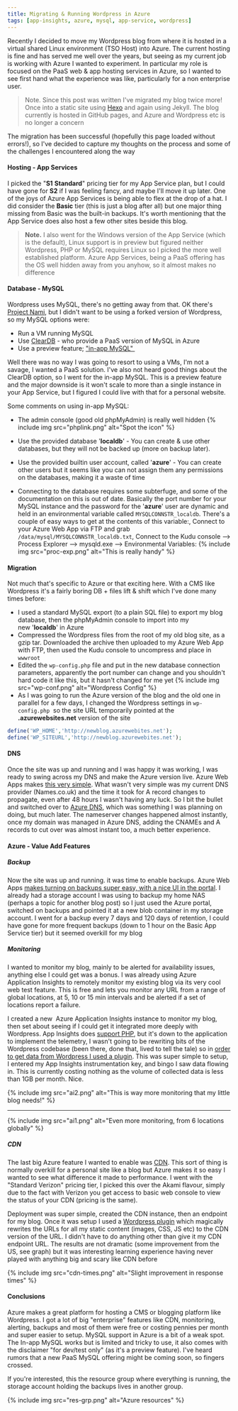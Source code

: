 ```yaml
---
title: Migrating & Running Wordpress in Azure
tags: [app-insights, azure, mysql, app-service, wordpress]
---
```


Recently I decided to move my Wordpress blog from where it is hosted in a virtual shared Linux environment (TSO Host) into Azure. The current hosting is fine and has served me well over the years, but seeing as my current job is working with Azure I wanted to experiment. In particular my role is focused on the PaaS web &amp; app hosting services in Azure, so I wanted to see first hand what the experience was like, particularly for a non enterprise user.

> Note. Since this post was written I've migrated my blog twice more! Once into a static site using [Hexo](https://hexo.io/) and again using Jekyll. The blog currently is hosted in GitHub pages, and Azure and Wordpress etc is no longer a concern

The migration has been successful (hopefully this page loaded without errors!), so I've decided to capture my thoughts on the process and some of the challenges I encountered along the way

<!--more-->

#### Hosting - App Services

I picked the "**S1** **Standard**" pricing tier for my App Service plan, but I could have gone for **S2** if I was feeling fancy, and maybe I'll move it up later. One of the joys of Azure App Services is being able to flex at the drop of a hat. I did consider the **Basic** tier (this is just a blog after all) but one major thing missing from Basic was the built-in backups. It's worth mentioning that the App Service does also host a few other sites beside this blog.

> **Note.** I also went for the Windows version of the App Service (which is the default), Linux support is in preview but figured neither Wordpress, PHP or MySQL requires Linux so I picked the more well established platform. Azure App Services, being a PaaS offering has the OS well hidden away from you anyhow, so it almost makes no difference

#### Database - MySQL

Wordpress uses MySQL, there's no getting away from that. OK there's [Project Nami](https://github.com/ProjectNami/projectnami), but I didn't want to be using a forked version of Wordpress, so my MySQL options were:

- Run a VM running MySQL
- Use [ClearDB](https://azuremarketplace.microsoft.com/en-us/marketplace/apps/SuccessBricksInc.ClearDBMySQLDatabase?tab=Overview) - who provide a PaaS version of MySQL in Azure
- Use a preview feature; ["in-app MySQL" ](https://azure.microsoft.com/en-gb/blog/mysql-in-app-preview-app-service/)

Well there was no way I was going to resort to using a VMs, I'm not a savage, I wanted a PaaS solution. I've also not heard good things about the ClearDB option, so I went for the in-app MySQL. This is a preview feature and the major downside is it won't scale to more than a single instance in your App Service, but I figured I could live with that for a personal website.

Some comments on using in-app MySQL:
- The admin console (good old phpMyAdmin) is really well hidden
{% include img src="phplink.png" alt="Spot the icon" %}

- Use the provided database '**localdb**' - You can create &amp; use other databases, but they will not be backed up (more on backup later).
- Use the provided builtin user account, called '**azure**' - You can create other users but it seems like you can not assign them any permissions on the databases, making it a waste of time
- Connecting to the database requires some subterfuge, and some of the documentation on this is out of date. Basically the port number for your MySQL instance and the password for the '**azure**' user are dynamic and held in an environmental variable called `MYSQLCONNSTR_localdb`. There's a couple of easy ways to get at the contents of this variable:, Connect to your Azure Web App via FTP and grab `/data/mysql/MYSQLCONNSTR_localdb.txt`, Connect to the Kudu console --> Process Explorer --> mysqld.exe --> Environmental Variables:
    {% include img src="proc-exp.png" alt="This is really handy" %}

#### Migration
Not much that's specific to Azure or that exciting here. With a CMS like Wordpress it's a fairly boring DB + files lift &amp; shift which I've done many times before:

- I used a standard MySQL export (to a plain SQL file) to export my blog database, then the phpMyAdmin console to import into my new '**localdb**' in Azure
- Compressed the Wordpress files from the root of my old blog site, as a gzip tar. Downloaded the archive then uploaded to my Azure Web App with FTP, then used the Kudu console to uncompress and place in `wwwroot`
- Edited the `wp-config.php` file and put in the new database connection parameters, apparently the port number can change and you shouldn't hard code it like this, but it hasn't changed for me yet
{% include img src="wp-conf.png" alt="Wordpress Config" %}
- As I was going to run the Azure version of the blog and the old one in parallel for a few days, I changed the Wordpress settings in `wp-config.php`  so the site URL temporarily pointed at the **.azurewebsites.net** version of the site
```php
define('WP_HOME','http://newblog.azurewebites.net');
define('WP_SITEURL','http://newblog.azurewebites.net');
```

#### DNS

Once the site was up and running and I was happy it was working, I was ready to swing across my DNS and make the Azure version live. Azure Web Apps makes [this very simple](https://docs.microsoft.com/en-us/azure/app-service-web/web-sites-custom-domain-name). What wasn't very simple was my current DNS provider (Names.co.uk) and the time it took for A record changes to propagate, even after 48 hours I wasn't having any luck. So I bit the bullet and switched over to [Azure DNS](https://azure.microsoft.com/en-gb/services/dns/), which was something I was planning on doing, but much later.
The nameserver changes happened almost instantly, once my domain was managed in Azure DNS, adding the CNAMEs and A records to cut over was almost instant too, a much better experience.

#### Azure - Value Add Features

##### Backup

Now the site was up and running. it was time to enable backups. Azure Web Apps [makes turning on backups super easy, with a nice UI in the portal](https://docs.microsoft.com/en-us/azure/app-service-web/web-sites-backup). I already had a storage account I was using to backup my home NAS (perhaps a topic for another blog post) so I just used the Azure portal, switched on backups and pointed it at a new blob container in my storage account.
I went for a backup every 7 days and 120 days of retention, I could have gone for more frequent backups (down to 1 hour on the Basic App Service tier) but it seemed overkill for my blog

##### Monitoring

I wanted to monitor my blog, mainly to be alerted for availability issues, anything else I could get was a bonus. I was already using Azure Application Insights to remotely monitor my existing blog via its very cool web test feature. This is free and lets you monitor any URL from a range of global locations, at 5, 10 or 15 min intervals and be alerted if a set of locations report a failure.

I created a new  Azure Application Insights instance to monitor my blog, then set about seeing if I could get it integrated more deeply with Wordpress.
App Insights does [support PHP](https://github.com/Microsoft/ApplicationInsights-PHP), but it's down to the application to implement the telemetry, I wasn't going to be rewriting bits of the Wordpress codebase (been there, done that, lived to tell the tale) so in [order to get data from Wordpress I used a plugin](https://wordpress.org/plugins/application-insights). This was super simple to setup, I entered my App Insights instrumentation key, and bingo I saw data flowing in. This is currently costing nothing as the volume of collected data is less than 1GB per month. Nice.

{% include img src="ai2.png" alt="This is way more monitoring that my little blog needs!" %}

---

{% include img src="ai1.png" alt="Even more monitoring, from 6 locations globally" %}


##### CDN

The last big Azure feature I wanted to enable was [CDN](https://azure.microsoft.com/en-gb/services/cdn/). This sort of thing is normally overkill for a personal site like a blog but Azure makes it so easy I wanted to see what difference it made to performance. I went with the "Standard Verizon" pricing tier, I picked this over the Akami flavour, simply due to the fact with Verizon you get access to basic web console to view the status of your CDN (pricing is the same).

Deployment was super simple, created the CDN instance, then an endpoint for my blog. Once it was setup I used a [Wordpress plugin](https://wordpress.org/plugins/cdn-enabler/) which magically rewrites the URLs for all my static content (images, CSS, JS etc) to the CDN version of the URL. I didn't have to do anything other than give it my CDN endpoint URL. The results are not dramatic (some improvement from the US, see graph) but it was interesting learning experience having never played with anything big and scary like CDN before

{% include img src="cdn-times.png" alt="Slight improvement in response times" %}

#### Conclusions

Azure makes a great platform for hosting a CMS or blogging platform like Wordpress. I got a lot of big "enterprise" features like CDN, monitoring, alerting, backups and most of them were free or costing pennies per month and super easier to setup.
MySQL support in Azure is a bit of a weak spot. The In-app MySQL works but is limited and tricky to use, it also comes with the disclaimer "for dev/test only" (as it's a preview feature). I've heard rumors that a new PaaS MySQL offering might be coming soon, so fingers crossed.

If you're interested, this the resource group where everything is running, the storage account holding the backups lives in another group.

{% include img src="res-grp.png" alt="Azure resources" %}